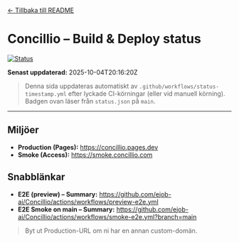 [← Tillbaka till README](./README.md)

# Concillio – Build & Deploy status

[![Status](https://img.shields.io/endpoint?url=https://raw.githubusercontent.com/ejob-ai/Concillio/main/status.json)](./STATUS.md)

**Senast uppdaterad:** <!--STATUS_TS-->2025-10-04T20:16:20Z<!--/STATUS_TS-->

> Denna sida uppdateras automatiskt av `.github/workflows/status-timestamp.yml` efter lyckade CI-körningar
> (eller vid manuell körning). Badgen ovan läser från `status.json` på `main`.

---

## Miljöer
- **Production (Pages):** https://concillio.pages.dev  
- **Smoke (Access):** https://smoke.concillio.com

## Snabblänkar
- **E2E (preview) – Summary:** https://github.com/ejob-ai/Concillio/actions/workflows/preview-e2e.yml  
- **E2E Smoke on main – Summary:** https://github.com/ejob-ai/Concillio/actions/workflows/smoke-e2e.yml?branch=main

> Byt ut Production-URL om ni har en annan custom-domän.
